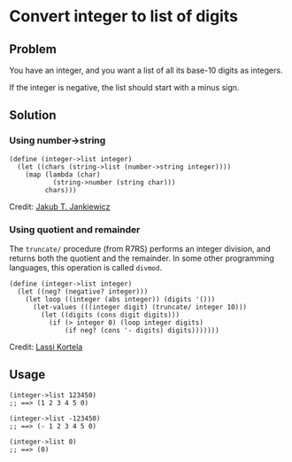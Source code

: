 # Convert integer to list of digits

## Problem

You have an integer, and you want a list of all its base-10 digits as
integers.

If the integer is negative, the list should start with a minus sign.

## Solution

### Using number->string

```
(define (integer->list integer)
  (let ((chars (string->list (number->string integer))))
    (map (lambda (char)
           (string->number (string char)))
         chars)))
```

Credit: [Jakub T. Jankiewicz](https://jcubic.pl/me)

### Using quotient and remainder

The `truncate/` procedure (from R7RS) performs an integer division,
and returns both the quotient and the remainder. In some other
programming languages, this operation is called `divmod`.

```
(define (integer->list integer)
  (let ((neg? (negative? integer)))
    (let loop ((integer (abs integer)) (digits '()))
      (let-values (((integer digit) (truncate/ integer 10)))
        (let ((digits (cons digit digits)))
          (if (> integer 0) (loop integer digits)
              (if neg? (cons '- digits) digits)))))))
```

Credit: [Lassi Kortela](https://github.com/lassik)

## Usage

```
(integer->list 123450)
;; ==> (1 2 3 4 5 0)
```

```
(integer->list -123450)
;; ==> (- 1 2 3 4 5 0)
```

```
(integer->list 0)
;; ==> (0)
```

